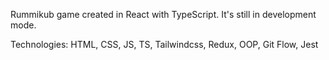 Rummikub game created in React with TypeScript.
It's still in development mode.

Technologies: HTML, CSS, JS, TS, Tailwindcss, Redux, OOP, Git Flow, Jest
